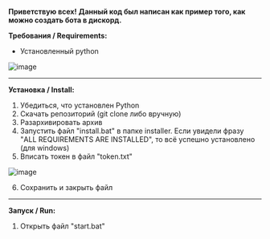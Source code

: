 **Приветствую всех!**
__Данный код был написан как пример того, как можно создать бота в дискорд.__

**Требования / Requirements:**

- Установленный python

![image](https://github.com/fiseyy/discord.economics.bot/assets/130793948/72f65968-a7bc-4325-9fab-30e33d8d16ec)



--------------------------

**Установка / Install:**

1. Убедиться, что установлен Python
2. Скачать репозиторий (git clone либо вручную)
3. Разархивировать архив
4. Запустить файл "install.bat" в папке installer. Если увидели фразу "ALL REQUIREMENTS ARE INSTALLED", то всё успешно установлено (для windows)
5. Вписать токен в файл "token.txt"

![image](https://github.com/fiseyy/discord.economics.bot/assets/130793948/fca9757c-7e64-4bd2-be1f-2959ce99a76e)

6. Сохранить и закрыть файл

--------------------------

**Запуск / Run:**
1. Открыть файл "start.bat"
